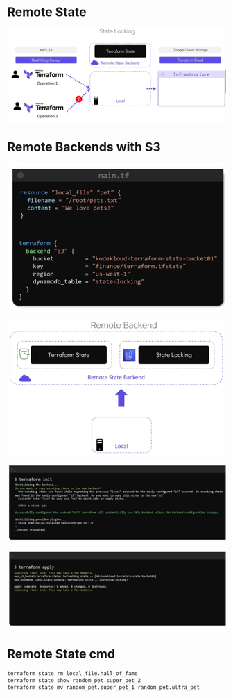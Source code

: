 # Remote State 

![ScreenShot](/assets/state/remotestate2.PNG)

# Remote Backends with S3

![ScreenShot](/assets/state/remotestate3.PNG)

![ScreenShot](/assets/state/remotestate4.PNG)

![ScreenShot](/assets/state/remotestate5.PNG)

![ScreenShot](/assets/state/remotestate6.PNG)

# Remote State cmd

```hcl
terraform state rm local_file.hall_of_fame
terraform state show random_pet.super_pet_2
terraform state mv random_pet.super_pet_1 random_pet.ultra_pet
```